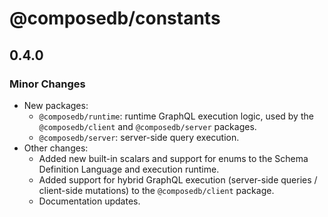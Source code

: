 # @composedb/constants

## 0.4.0

### Minor Changes

- New packages:
  - `@composedb/runtime`: runtime GraphQL execution logic, used by the
    `@composedb/client` and `@composedb/server` packages.
  - `@composedb/server`: server-side query execution.
- Other changes:
  - Added new built-in scalars and support for enums to the Schema Definition
    Language and execution runtime.
  - Added support for hybrid GraphQL execution (server-side queries /
    client-side mutations) to the `@composedb/client` package.
  - Documentation updates.

